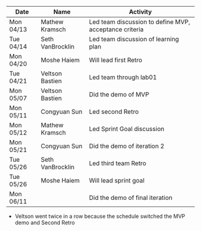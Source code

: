 | Date      | Name              | Activity                                               |
|-----------|-------------------|--------------------------------------------------------|
| Mon 04/13 | Mathew Kramsch    | Led team discussion to define MVP, acceptance criteria | 
| Tue 04/14 | Seth VanBrocklin  | Led team discussion of learning plan                   | 
| Mon 04/20 | Moshe Haiem       | Will lead first Retro                                  | 
| Tue 04/21 | Veltson Bastien   | Led team through lab01                                 | 
| Mon 05/07 | Veltson Bastien   | Did the demo of MVP                                    |
| Mon 05/11 | Congyuan Sun      | Led second Retro                                       |
| Mon 05/12 | Mathew Kramsch    | Led Sprint Goal discussion                             |
| Mon 05/21 | Congyuan Sun      | Did the demo of iteration 2                            |
| Tue 05/26 | Seth VanBrocklin  | Led third team Retro                                   | 
| Tue 05/26 | Moshe Haiem       | Will lead sprint goal                                  | 
| Mon 06/11 |                   | Did the demo of final iteration                        |
* Veltson went twice in a row because the schedule switched the MVP demo and Second Retro
